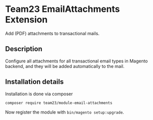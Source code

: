 # Team23 EmailAttachments Extension

Add (PDF) attachments to transactional mails.

## Description

Configure all attachments for all transactional email types in Magento backend, and they will be added 
automatically to the mail. 

## Installation details

Installation is done via composer
```shell
composer require team23/module-email-attachments
```

Now register the module with `bin/magento setup:upgrade`.
